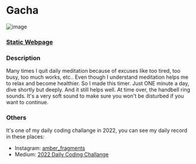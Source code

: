 # Gacha

![image](https://github.com/Kate-Chu/Gacha/blob/main/img/intro%20gif.gif)
<h3><a href="https://kate-chu.github.io/1_Min_Countdown_Timer/" target="_blank">Static Webpage</a></h3>

<h3>Description</h3>
<p>Many times I quit daily meditation because of excuses like too tired, too busy, too much works, etc.. Even though I understand meditation helps me to relax and become healthier. So I made this timer. Just ONE minute a day, dive shortly but deeply. And it still helps well. At time over, the handbell ring sounds. It's a very soft sound to make sure you won't be disturbed if you want to continue.</p>

<h3>Others</h3>
<p>It's one of my daily coding challange in 2022, you can see my daily record in these places: </p>
<ul>
  <li>Instagram: <a href="https://www.instagram.com/amber_fragments/">amber_fragments</a></li>
  <li>Medium: <a href="https://medium.com/@amber.fragments/2022-daily-coding-challenge-35f753e9ea2c">2022 Daily Coding Challange</a></li>
</ul>
